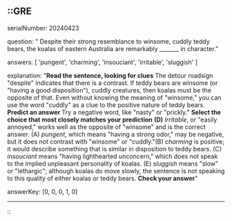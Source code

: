 ::GRE
---

serialNumber: 20240423

question: " Despite their strong resemblance to winsome, cuddly teddy bears, the koalas of eastern Australia are remarkably _______ in character."

answers: [
  'pungent',
  'charming',
  'insouciant',
  'irritable',
  'sluggish'
]

explanation: "<strong>Read the sentence, looking for clues</strong> The detour roadsign \"despite\" indicates that there is a contrast. If teddy bears are winsome (or \"having a good disposition\"), cuddly creatures, then koalas must be the opposite of that. Even without knowing the meaning of \"winsome,\" you can use the word \"cuddly\" as a clue to the positive nature of teddy bears. <strong>Predict an answer</strong> Try a negative word, like \"nasty\" or \"prickly.\" <strong>Select the choice that most closely matches your prediction</strong> <strong>(D)</strong><i> Irritable</i>, or \"easily annoyed,\" works well as the opposite of \"winsome\" and is the correct answer. (A) <i>pungent</i>, which means \"having a strong odor,\" may be negative, but it does not contrast with \"winsome\" or \"cuddly.\"<i></i>(B)<i> c</i><i>harming</i> is positive; it would describe something that is similar in disposition to teddy bears. (C) <i>insouciant</i> means \"having lighthearted unconcern,\" which does not speak to the implied unpleasant personality of koalas. (E) s<i>luggish</i> means \"slow\" or \"lethargic\"; although koalas do move slowly, the sentence is not speaking to this quality of either koalas or teddy bears. <strong>Check your answer</strong>"

answerKey: [0, 0, 0, 1, 0]

---
::